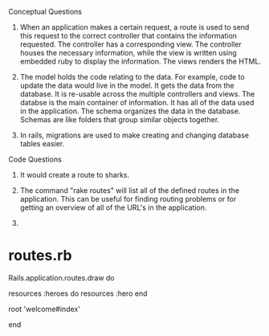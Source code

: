 Conceptual Questions

1. When an application makes a certain request, a route is used to send this request to the correct controller that contains the information requested. The controller has a corresponding view. The controller houses the necessary information, while the view is written using embedded ruby to display the information. The views renders the HTML. 

2. The model holds the code relating to the data. For example, code to update the data would live in the model. It gets the data from the database. It is re-usable across the multiple controllers and views. The databse is the main container of information. It has all of the data used in the application. The schema organizes the data in the database. Schemas are like folders that group similar objects together. 

3. In rails, migrations are used to make creating and changing database tables easier. 

Code Questions

1. It would create a route to sharks.

2. The command "rake routes" will list all of the defined routes in the application. This can be useful for finding routing problems or for getting an overview of all of the URL's in the application.

3. 

# routes.rb

Rails.application.routes.draw do

resources :heroes do
	resources :hero
end

root 'welcome#index'

end
